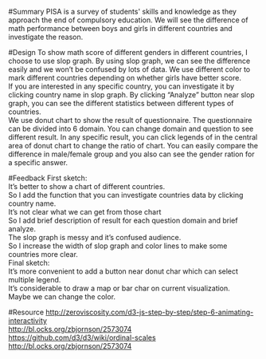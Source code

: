 
#Summary
PISA is a survey of students' skills and knowledge as they approach the end of compulsory education. We will see the difference of math performance between boys and girls in different countries and investigate the reason.


#Design
To show math score of different genders in different countries, I choose to use slop graph. By using slop graph, we can see the difference easily and we won’t be confused by lots of data. We use different color to mark different countries depending on whether girls have better score.   
If you are interested in any specific country, you can investigate it by clicking country name in slop graph. By clicking “Analyze” button near slop graph, you can see the different statistics between different types of countries.  
We use donut chart to show the result of questionnaire. The questionnaire can be divided into 6 domain. You can change domain and question to see different result. In any specific result, you can click legends of in the central area of donut chart to change the ratio of chart. You can easily compare the difference in male/female group and you also can see the gender ration for a specific answer.


#Feedback
First sketch:  
It’s better to show a chart of different countries.  
So I add the function that you can investigate countries data by clicking country name.  
It’s not clear what we can get from those chart  
So I add brief description of result for each question domain and brief analyze.  
The slop graph is messy and it’s confused audience.  
So I increase the width of slop graph and color lines to make some countries more clear.  
Final sketch:  
It’s more convenient to add a button near donut char which can select multiple legend.  
It’s considerable to draw a map or bar char on current visualization.  
Maybe we can change the color.

#Resource
http://zeroviscosity.com/d3-js-step-by-step/step-6-animating-interactivity   
http://bl.ocks.org/zbjornson/2573074   
https://github.com/d3/d3/wiki/ordinal-scales   
http://bl.ocks.org/zbjornson/2573074    

